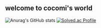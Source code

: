 ## welcome to cocomi's world

![Anurag's GitHub stats](https://github-readme-stats.vercel.app/api?username=Taroguma&show_icons=true&theme=Dark)
[![Solved.ac Profile](http://mazassumnida.wtf/api/generate_badge?boj=Taroguma)](https://solved.ac/Taroguma)<br/>
